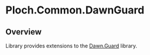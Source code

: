 ﻿# Ploch.Common.DawnGuard

## Overview

Library provides extensions to the [Dawn.Guard](https://www.nuget.org/packages/Dawn.Guard/) library.
